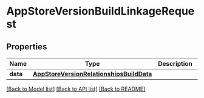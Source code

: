 # AppStoreVersionBuildLinkageRequest

## Properties
Name | Type | Description | Notes
------------ | ------------- | ------------- | -------------
**data** | [**AppStoreVersionRelationshipsBuildData**](AppStoreVersionRelationshipsBuildData.md) |  | 

[[Back to Model list]](../README.md#documentation-for-models) [[Back to API list]](../README.md#documentation-for-api-endpoints) [[Back to README]](../README.md)


